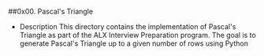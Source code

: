 ##0x00. Pascal's Triangle
- Description
This directory contains the implementation of Pascal's Triangle as part of the ALX Interview Preparation program. The goal is to generate Pascal's Triangle up to a given number of rows using Python
